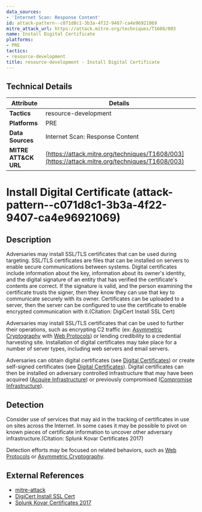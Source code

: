 ```yaml
---
data_sources:
- 'Internet Scan: Response Content'
id: attack-pattern--c071d8c1-3b3a-4f22-9407-ca4e96921069
mitre_attack_url: https://attack.mitre.org/techniques/T1608/003
name: Install Digital Certificate
platforms:
- PRE
tactics:
- resource-development
title: resource-development - Install Digital Certificate
---
```


## Technical Details

| Attribute | Details |
|-----------|----------|
| **Tactics** | resource-development |
| **Platforms** | PRE |
| **Data Sources** | Internet Scan: Response Content |
| **MITRE ATT&CK URL** | [https://attack.mitre.org/techniques/T1608/003](https://attack.mitre.org/techniques/T1608/003) |

# Install Digital Certificate (attack-pattern--c071d8c1-3b3a-4f22-9407-ca4e96921069)

## Description
Adversaries may install SSL/TLS certificates that can be used during targeting. SSL/TLS certificates are files that can be installed on servers to enable secure communications between systems. Digital certificates include information about the key, information about its owner's identity, and the digital signature of an entity that has verified the certificate's contents are correct. If the signature is valid, and the person examining the certificate trusts the signer, then they know they can use that key to communicate securely with its owner. Certificates can be uploaded to a server, then the server can be configured to use the certificate to enable encrypted communication with it.(Citation: DigiCert Install SSL Cert)

Adversaries may install SSL/TLS certificates that can be used to further their operations, such as encrypting C2 traffic (ex: [Asymmetric Cryptography](https://attack.mitre.org/techniques/T1573/002) with [Web Protocols](https://attack.mitre.org/techniques/T1071/001)) or lending credibility to a credential harvesting site. Installation of digital certificates may take place for a number of server types, including web servers and email servers. 

Adversaries can obtain digital certificates (see [Digital Certificates](https://attack.mitre.org/techniques/T1588/004)) or create self-signed certificates (see [Digital Certificates](https://attack.mitre.org/techniques/T1587/003)). Digital certificates can then be installed on adversary controlled infrastructure that may have been acquired ([Acquire Infrastructure](https://attack.mitre.org/techniques/T1583)) or previously compromised ([Compromise Infrastructure](https://attack.mitre.org/techniques/T1584)).

## Detection
Consider use of services that may aid in the tracking of certificates in use on sites across the Internet. In some cases it may be possible to pivot on known pieces of certificate information to uncover other adversary infrastructure.(Citation: Splunk Kovar Certificates 2017)

Detection efforts may be focused on related behaviors, such as [Web Protocols](https://attack.mitre.org/techniques/T1071/001) or [Asymmetric Cryptography](https://attack.mitre.org/techniques/T1573/002).

## External References
- [mitre-attack](https://attack.mitre.org/techniques/T1608/003)
- [DigiCert Install SSL Cert](https://www.digicert.com/kb/ssl-certificate-installation.htm)
- [Splunk Kovar Certificates 2017](https://www.splunk.com/en_us/blog/security/tall-tales-of-hunting-with-tls-ssl-certificates.html)

